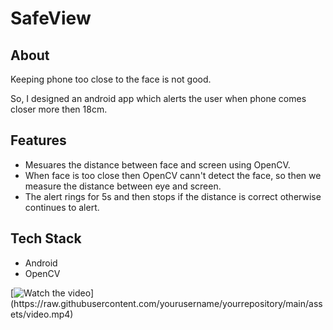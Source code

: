 
# SafeView

## About

Keeping phone too close to the face is not good.

So, I designed an android app which alerts the user when phone comes closer more then 18cm.

## Features
- Mesuares the distance between face and screen using OpenCV.
- When face is too close then OpenCV cann't detect the face, so then we measure the distance between eye and screen.
- The alert rings for 5s and then stops if the distance is correct otherwise continues to alert.

## Tech Stack

- Android 
- OpenCV

[![Watch the video]([https://raw.githubusercontent.com/yourusername/yourrepository/main/assets/thumbnail.jpg](https://github.com/Himani-Trivedi/face_distance_final_2/blob/main/SafeView_Logo.jpg))](https://raw.githubusercontent.com/yourusername/yourrepository/main/assets/video.mp4)
    





